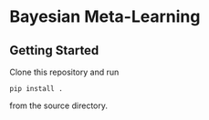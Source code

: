 # Bayesian Meta-Learning
## Getting Started
Clone this repository and run
```
pip install . 
```
from the source directory.